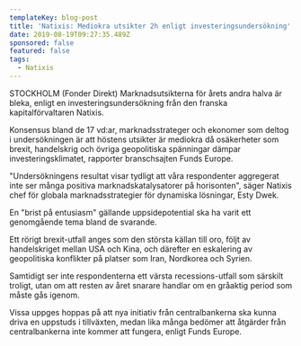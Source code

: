 ```yaml
---
templateKey: blog-post
title: 'Natixis: Mediokra utsikter 2h enligt investeringsundersökning'
date: 2019-08-19T09:27:35.489Z
sponsored: false
featured: false
tags:
  - Natixis
---
```

STOCKHOLM (Fonder Direkt) Marknadsutsikterna för årets andra halva är bleka, enligt en investeringsundersökning från den franska kapitalförvaltaren Natixis.



Konsensus bland de 17 vd:ar, marknadsstrateger och ekonomer som deltog i undersökningen är att höstens utsikter är mediokra då osäkerheter som brexit, handelskrig och övriga geopolitiska spänningar dämpar investeringsklimatet, rapporter branschsajten Funds Europe.



"Undersökningens resultat visar tydligt att våra respondenter aggregerat inte ser många positiva marknadskatalysatorer på horisonten", säger Natixis chef för globala marknadsstrategier för dynamiska lösningar, Esty Dwek.



En "brist på entusiasm" gällande uppsidepotential ska ha varit ett genomgående tema bland de svarande.



Ett rörigt brexit-utfall anges som den största källan till oro, följt av handelskriget mellan USA och Kina, och därefter en eskalering av geopolitiska konflikter på platser som Iran, Nordkorea och Syrien.



Samtidigt ser inte respondenterna ett värsta recessions-utfall som särskilt troligt, utan om att resten av året snarare handlar om en gråaktig period som måste gås igenom.



Vissa uppges hoppas på att nya initiativ från centralbankerna ska kunna driva en uppstuds i tillväxten, medan lika många bedömer att åtgärder från centralbankerna inte kommer att fungera, enligt Funds Europe.
